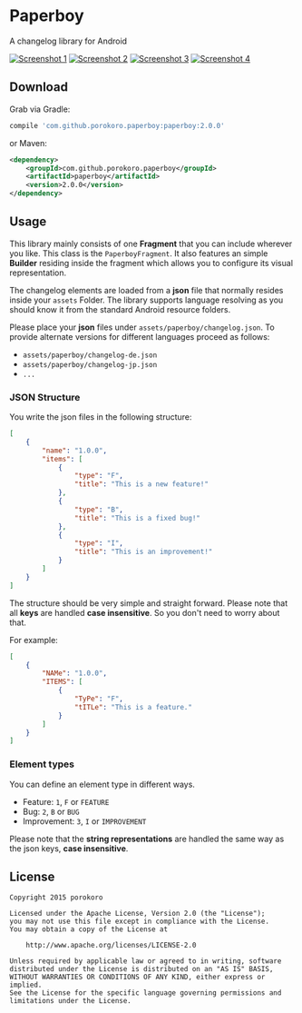 Paperboy
========

A changelog library for Android

[![Screenshot 1](https://raw.githubusercontent.com/porokoro/paperboy/release/2.0.0/art/screenshot-1-thumbnail.png)](https://raw.githubusercontent.com/porokoro/paperboy/release/2.0.0/art/screenshot-1.png)
[![Screenshot 2](https://raw.githubusercontent.com/porokoro/paperboy/release/2.0.0/art/screenshot-2-thumbnail.png)](https://raw.githubusercontent.com/porokoro/paperboy/release/2.0.0/art/screenshot-2.png)
[![Screenshot 3](https://raw.githubusercontent.com/porokoro/paperboy/release/2.0.0/art/screenshot-3-thumbnail.png)](https://raw.githubusercontent.com/porokoro/paperboy/release/2.0.0/art/screenshot-3.png)
[![Screenshot 4](https://raw.githubusercontent.com/porokoro/paperboy/release/2.0.0/art/screenshot-4-thumbnail.png)](https://raw.githubusercontent.com/porokoro/paperboy/release/2.0.0/art/screenshot-4.png)

Download
--------

Grab via Gradle:
```groovy
compile 'com.github.porokoro.paperboy:paperboy:2.0.0'
```
or Maven:
```xml
<dependency>
    <groupId>com.github.porokoro.paperboy</groupId>
    <artifactId>paperboy</artifactId>
    <version>2.0.0</version>
</dependency>
```

Usage
-----

This library mainly consists of one **Fragment** that you can include wherever
you like. This class is the `PaperboyFragment`. It also features an simple
**Builder** residing inside the fragment which allows you to configure its
visual representation.

The changelog elements are loaded from a **json** file that normally resides
inside your `assets` Folder. The library supports language resolving
as you should know it from the standard Android resource folders.

Please place your **json** files under `assets/paperboy/changelog.json`.
To provide alternate versions for different languages proceed as follows:
* `assets/paperboy/changelog-de.json`
* `assets/paperboy/changelog-jp.json`
* `...`


### JSON Structure ###

You write the json files in the following structure:
```json
[
    {
        "name": "1.0.0",
        "items": [
            {
                "type": "F",
                "title": "This is a new feature!"
            },
            {
                "type": "B",
                "title": "This is a fixed bug!"
            },
            {
                "type": "I",
                "title": "This is an improvement!"
            }
        ]
    }
]
```

The structure should be very simple and straight forward. Please note that all
**keys** are handled **case insensitive**. So you don't need to worry about
that.

For example:
```json
[
    {
        "NAMe": "1.0.0",
        "ITEMS": [
            {
                "TyPe": "F",
                "tITLe": "This is a feature."
            }
        ]
    }
]
```

### Element types ###

You can define an element type in different ways.

* Feature: `1`, `F` or `FEATURE`
* Bug: `2`, `B` or `BUG`
* Improvement: `3`, `I` or `IMPROVEMENT`

Please note that the **string representations** are handled the same way as the
json keys, **case insensitive**.

License
-------

```
Copyright 2015 porokoro

Licensed under the Apache License, Version 2.0 (the "License");
you may not use this file except in compliance with the License.
You may obtain a copy of the License at

    http://www.apache.org/licenses/LICENSE-2.0

Unless required by applicable law or agreed to in writing, software
distributed under the License is distributed on an "AS IS" BASIS,
WITHOUT WARRANTIES OR CONDITIONS OF ANY KIND, either express or implied.
See the License for the specific language governing permissions and
limitations under the License.
```
